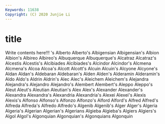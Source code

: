 ```yaml
---
Keywords: 11638
Copyright: (C) 2020 Junjie Li
---
```


# title

Write contents here!!!
's 
Alberto 
Alberto's 
Albigensian 
Albigensian's 
Albion 
Albion's 
Albireo 
Albireo's
Albuquerque 
Albuquerque's 
Alcatraz 
Alcatraz's 
Alcestis 
Alcestis's 
Alcibiades 
Alcibiades's 
Alcindor 
Alcindor's
Alcmena 
Alcmena's 
Alcoa 
Alcoa's 
Alcott 
Alcott's 
Alcuin 
Alcuin's 
Alcyone 
Alcyone's
Aldan 
Aldan's 
Aldebaran 
Aldebaran's 
Alden 
Alden's 
Alderamin 
Alderamin's 
Aldo 
Aldo's
Aldrin 
Aldrin's 
Alec 
Alec's 
Aleichem 
Aleichem's 
Alejandra 
Alejandra's 
Alejandro 
Alejandro's
Alembert 
Alembert's 
Aleppo 
Aleppo's 
Aleut 
Aleut's 
Aleutian 
Aleutian's 
Alex 
Alex's
Alexander 
Alexander's 
Alexandra 
Alexandra's 
Alexandria 
Alexandria's 
Alexei 
Alexei's 
Alexis 
Alexis's
Alfonso 
Alfonso's 
Alfonzo 
Alfonzo's 
Alford 
Alford's 
Alfred 
Alfred's 
Alfreda 
Alfreda's
Alfredo 
Alfredo's 
Algenib 
Algenib's 
Alger 
Alger's 
Algeria 
Algeria's 
Algerian 
Algerian's
Algerians 
Algieba 
Algieba's 
Algiers 
Algiers's 
Algol 
Algol's 
Algonquian 
Algonquian's 
Algonquians
Algonquin 
